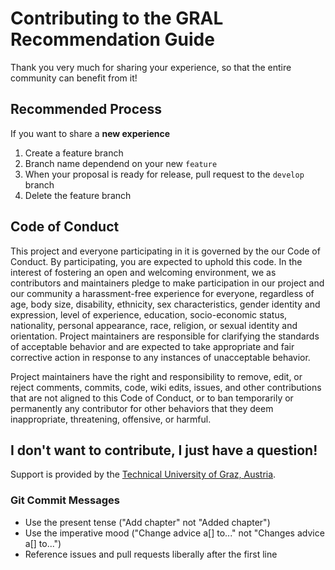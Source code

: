 # Contributing to the GRAL Recommendation Guide
Thank you very much for sharing your experience, so that the entire community can benefit from it!


## Recommended Process

If you want to share a **new experience**

1. Create a feature branch
2. Branch name dependend on your new `feature`
3. When your proposal is ready for release, pull request to the `develop` branch
4. Delete the feature branch


## Code of Conduct
This project and everyone participating in it is governed by the our Code of Conduct. By participating, you are expected to uphold this code. 
In the interest of fostering an open and welcoming environment, we as contributors and maintainers pledge to make participation in our project
 and our community a harassment-free experience for everyone, regardless of age, body size, disability, ethnicity, sex characteristics, gender identity 
 and expression, level of experience, education, socio-economic status, nationality, personal appearance, race, religion, or sexual identity and orientation.
Project maintainers are responsible for clarifying the standards of acceptable behavior and are expected to take appropriate and fair corrective action in response to any instances of unacceptable behavior.

Project maintainers have the right and responsibility to remove, edit, or reject comments, commits, code, wiki edits, issues, and other contributions 
that are not aligned to this Code of Conduct, or to ban temporarily or permanently any contributor for other behaviors that they deem inappropriate, 
threatening, offensive, or harmful.

## I don't want to contribute, I just have a question!
Support is provided by the [Technical University of Graz, Austria](http://lampz.tugraz.at/~gral/). 

### Git Commit Messages
* Use the present tense ("Add chapter" not "Added chapter")
* Use the imperative mood ("Change advice a[] to..." not "Changes advice a[] to...")
* Reference issues and pull requests liberally after the first line

